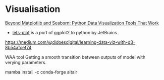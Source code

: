 # Visualisation

[Beyond Matplotlib and Seaborn: Python Data Visualization Tools That Work](https://medium.com/codex/beyond-matplotlib-and-seaborn-python-data-visualization-tools-that-work-3ef7f8d1500e)

* [lets-plot](https://lets-plot.org/) is a port of ggplot2 to python by JetBrains

https://medium.com/@didoesdigital/learning-data-viz-with-d3-8b54afcef74


WAA tool
Getting a smooth transition between outputs of model with verying parameters.

mamba install -c conda-forge altair